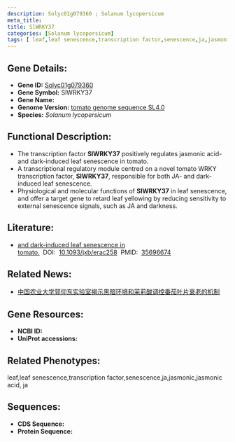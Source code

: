 ```yaml
---
description: Solyc01g079360 ; Solanum lycopersicum
meta_title:
title: SlWRKY37
categories: [Solanum lycopersicum]
tags: [ leaf,leaf senescence,transcription factor,senescence,ja,jasmonic,jasmonic acid, ja  ]
---
```


## Gene Details:
- **Gene ID:**	[Solyc01g079360]()
- **Gene Symbol:** SlWRKY37
- **Gene Name:** 
- **Genome Version:** [tomato genome sequence SL4.0]()
- **Species:** *Solanum lycopersicum*

## Functional Description:
   - The transcription factor **SlWRKY37** positively regulates jasmonic acid- and dark-induced leaf senescence in tomato.
   - A transcriptional regulatory module centred on a novel tomato WRKY transcription factor, **SlWRKY37**, responsible for both JA- and dark-induced leaf senescence.
   - Physiological and molecular functions of **SlWRKY37** in leaf senescence, and offer a target gene to retard leaf yellowing by reducing sensitivity to external senescence signals, such as JA and darkness.

## Literature:
   - [and dark-induced leaf senescence in tomato.]( https://academic.oup.com/jxb/article/73/18/6207/6607772?login=true)&nbsp;&nbsp;DOI:&nbsp;&nbsp;[10.1093/jxb/erac258](https://academic.oup.com/jxb/article/73/18/6207/6607772?login=true)&nbsp;&nbsp;PMID:&nbsp;&nbsp;[35696674](https://pubmed.ncbi.nlm.nih.gov/35696674/)

## Related News:
   - [中国农业大学郭仰东实验室揭示黑暗环境和茉莉酸调控番茄叶片衰老的机制](https://mp.weixin.qq.com/s?__biz=MzIyOTY2NDYyNQ==&mid=2247543552&idx=1&sn=5b5c38fd4e35d2f91a607d1028f19e11&chksm=e8bd591edfcad00888f2239d69452706ccc6d47d7aa67d0502ffa713e36be8749d43deb9074e&scene=27#wechat_redirect)

## Gene Resources:
- **NCBI ID:** [](https://www.ncbi.nlm.nih.gov/gene/?term=)
- **UniProt accessions:** [](https://www.uniprot.org/uniprotkb//entry)

## Related Phenotypes:
leaf,leaf senescence,transcription factor,senescence,ja,jasmonic,jasmonic acid, ja 

## Sequences:
- **CDS Sequence:**
- **Protein Sequence:**

